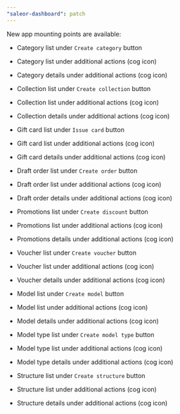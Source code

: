 ```yaml
---
"saleor-dashboard": patch
---
```


New app mounting points are available:

- Category list under `Create category` button
- Category list under additional actions (cog icon)
- Category details under additional actions (cog icon)

- Collection list under `Create collection` button
- Collection list under additional actions (cog icon)
- Collection details under additional actions (cog icon)

- Gift card list under `Issue card` button
- Gift card list under additional actions (cog icon)
- Gift card details under additional actions (cog icon)

- Draft order list under `Create order` button
- Draft order list under additional actions (cog icon)
- Draft order details under additional actions (cog icon)

- Promotions list under `Create discount` button
- Promotions list under additional actions (cog icon)
- Promotions details under additional actions (cog icon)

- Voucher list under `Create voucher` button
- Voucher list under additional actions (cog icon)
- Voucher details under additional actions (cog icon)

- Model list under `Create model` button
- Model list under additional actions (cog icon)
- Model details under additional actions (cog icon)

- Model type list under `Create model type` button
- Model type list under additional actions (cog icon)
- Model type details under additional actions (cog icon)

- Structure list under `Create structure` button
- Structure list under additional actions (cog icon)
- Structure details under additional actions (cog icon)
